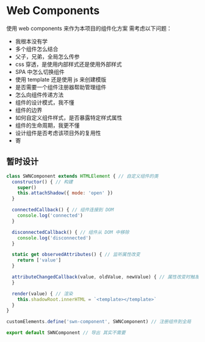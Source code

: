 # Web Components
使用 web components 来作为本项目的组件化方案
需考虑以下问题：
- 我根本没有学
- 多个组件怎么结合
- 父子，兄弟，全局怎么传参
- css 穿透，是使用内部样式还是使用外部样式
- SPA 中怎么切换组件
- 使用 template 还是使用 js 来创建模版
- 是否需要一个组件注册器帮助管理组件
- 怎么向组件传递方法
- 组件的设计模式，我不懂
- 组件的边界
- 如何自定义组件样式，是否暴露特定样式属性
- 组件的生命周期，我更不懂
- 设计组件是否考虑该项目外的复用性
- 寄

## 暂时设计
```javascript
class SWNComponent extends HTMLElement { // 自定义组件的类
  constructor() { // 构建
    super()
    this.attachShadow({ mode: 'open' })
  }

  connectedCallback() { // 组件连接到 DOM
    console.log('connected')
  }

  disconnectedCallback() { // 组件从 DOM 中移除
    console.log('disconnected')
  }

  static get observedAttributes() { // 监听属性改变
    return ['value']
  }

  attributeChangedCallback(value, oldValue, newValue) { // 属性改变时触发
  }

  render(value) { // 渲染
    this.shadowRoot.innerHTML = `<template></template>`
  }
}

customElements.define('swn-component', SWNComponent) // 注册组件到全局

export default SWNComponent // 导出 其实不需要
```